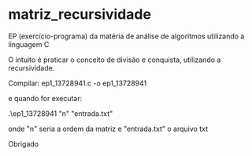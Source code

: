 # matriz_recursividade
 EP (exercício-programa) da matéria de análise de algoritmos utilizando a linguagem C

O intuito é praticar o conceito de divisão e conquista, utilizando a recursividade.


Compilar:
ep1_13728941.c -o ep1_13728941

e quando for executar:

.\ep1_13728941 "n" "entrada.txt"

onde "n" seria a ordem da matriz
e "entrada.txt" o arquivo txt

Obrigado
